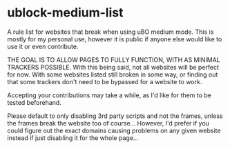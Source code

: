 # ublock-medium-list
A rule list for websites that break when using uBO medium mode. This is mostly for my personal use, however it is public if anyone else would like to use it or even contribute. 

THE GOAL IS TO ALLOW PAGES TO FULLY FUNCTION, WITH AS MINIMAL TRACKERS POSSIBLE. With this being said, not all websites will be perfect for now. With some websites listed still broken in some way, or finding out that some trackers don't need to be bypassed for a website to work. 

Accepting your contributions may take a while, as I'd like for them to be tested beforehand. 

Please default to only disabling 3rd party scripts and not the frames, unless the frames break the website too of course... However, I'd prefer if you could figure out the exact domains causing problems on any given website instead if just disabling it for the whole page...
